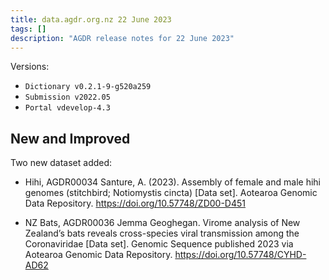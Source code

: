 ```yaml
---
title: data.agdr.org.nz 22 June 2023
tags: []
description: "AGDR release notes for 22 June 2023"
---
```


Versions:

- `Dictionary v0.2.1-9-g520a259`
- `Submission v2022.05`
- `Portal vdevelop-4.3`

## New and Improved

Two new dataset added: 

- Hihi,  AGDR00034
Santure, A. (2023). Assembly of female and male hihi genomes (stitchbird; Notiomystis cincta) [Data set]. Aotearoa Genomic Data Repository. https://doi.org/10.57748/ZD00-D451

- NZ Bats, AGDR00036
Jemma Geoghegan. Virome analysis of New Zealand’s bats reveals cross-species viral transmission among the Coronaviridae [Data set]. Genomic Sequence published 2023 via Aotearoa Genomic Data Repository. https://doi.org/10.57748/CYHD-AD62
